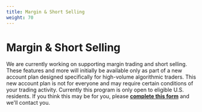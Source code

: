 ```yaml
---
title: Margin & Short Selling
weight: 70
---
```


# Margin & Short Selling

We are currently working on supporting margin trading and short selling. These features and more will initially
be available only as part of a new account plan designed specifically for high-volume algorithmic traders.
This new account plan is not for everyone and may require certain conditions of your trading activity.
Currently this program is only open to eligible U.S. residents. If you think this may be for you, 
please **[complete this form](https://goo.gl/forms/D9k1MMNtY9awXcum1)** and we'll contact you.